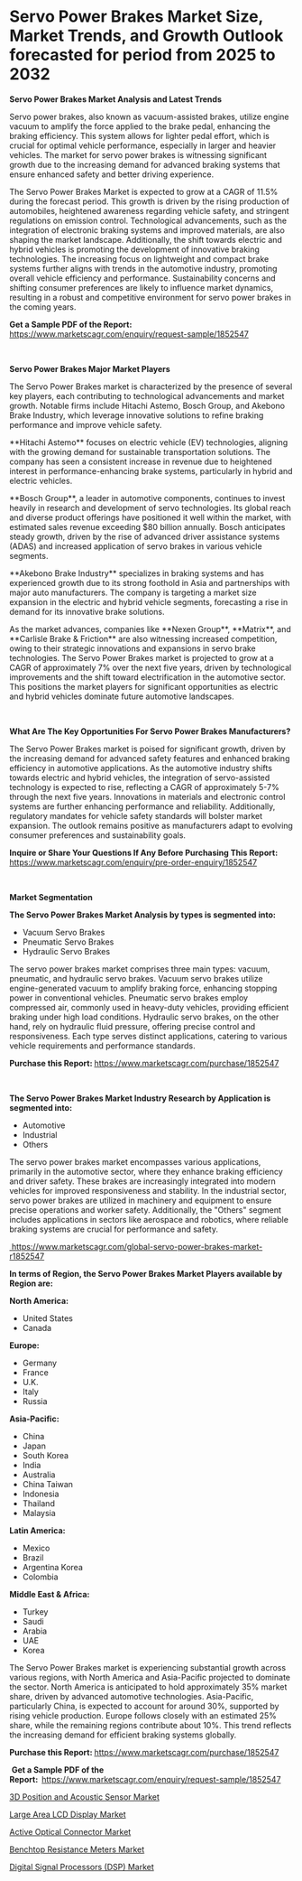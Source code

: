 <p><h1>Servo Power Brakes Market Size, Market Trends, and Growth Outlook forecasted for period from 2025 to 2032</h1></p><p><strong>Servo Power Brakes Market Analysis and Latest Trends</strong></p>
<p><p>Servo power brakes, also known as vacuum-assisted brakes, utilize engine vacuum to amplify the force applied to the brake pedal, enhancing the braking efficiency. This system allows for lighter pedal effort, which is crucial for optimal vehicle performance, especially in larger and heavier vehicles. The market for servo power brakes is witnessing significant growth due to the increasing demand for advanced braking systems that ensure enhanced safety and better driving experience.</p><p>The Servo Power Brakes Market is expected to grow at a CAGR of 11.5% during the forecast period. This growth is driven by the rising production of automobiles, heightened awareness regarding vehicle safety, and stringent regulations on emission control. Technological advancements, such as the integration of electronic braking systems and improved materials, are also shaping the market landscape. Additionally, the shift towards electric and hybrid vehicles is promoting the development of innovative braking technologies. The increasing focus on lightweight and compact brake systems further aligns with trends in the automotive industry, promoting overall vehicle efficiency and performance. Sustainability concerns and shifting consumer preferences are likely to influence market dynamics, resulting in a robust and competitive environment for servo power brakes in the coming years.</p></p>
<p><strong>Get a Sample PDF of the Report:&nbsp;</strong> <a href="https://www.marketscagr.com/enquiry/request-sample/1852547?utm_campaign=2106&utm_medium=2&utm_source=Github&utm_content=ia&utm_term=28022025&utm_id=servo-power-brakes">https://www.marketscagr.com/enquiry/request-sample/1852547</a></p>
<p>&nbsp;</p>
<p><strong>Servo Power Brakes Major Market Players</strong></p>
<p><p>The Servo Power Brakes market is characterized by the presence of several key players, each contributing to technological advancements and market growth. Notable firms include Hitachi Astemo, Bosch Group, and Akebono Brake Industry, which leverage innovative solutions to refine braking performance and improve vehicle safety.</p><p>**Hitachi Astemo** focuses on electric vehicle (EV) technologies, aligning with the growing demand for sustainable transportation solutions. The company has seen a consistent increase in revenue due to heightened interest in performance-enhancing brake systems, particularly in hybrid and electric vehicles. </p><p>**Bosch Group**, a leader in automotive components, continues to invest heavily in research and development of servo technologies. Its global reach and diverse product offerings have positioned it well within the market, with estimated sales revenue exceeding $80 billion annually. Bosch anticipates steady growth, driven by the rise of advanced driver assistance systems (ADAS) and increased application of servo brakes in various vehicle segments.</p><p>**Akebono Brake Industry** specializes in braking systems and has experienced growth due to its strong foothold in Asia and partnerships with major auto manufacturers. The company is targeting a market size expansion in the electric and hybrid vehicle segments, forecasting a rise in demand for its innovative brake solutions.</p><p>As the market advances, companies like **Nexen Group**, **Matrix**, and **Carlisle Brake & Friction** are also witnessing increased competition, owing to their strategic innovations and expansions in servo brake technologies. The Servo Power Brakes market is projected to grow at a CAGR of approximately 7% over the next five years, driven by technological improvements and the shift toward electrification in the automotive sector. This positions the market players for significant opportunities as electric and hybrid vehicles dominate future automotive landscapes.</p></p>
<p>&nbsp;</p>
<p><strong>What Are The Key Opportunities For Servo Power Brakes Manufacturers?</strong></p>
<p><p>The Servo Power Brakes market is poised for significant growth, driven by the increasing demand for advanced safety features and enhanced braking efficiency in automotive applications. As the automotive industry shifts towards electric and hybrid vehicles, the integration of servo-assisted technology is expected to rise, reflecting a CAGR of approximately 5-7% through the next five years. Innovations in materials and electronic control systems are further enhancing performance and reliability. Additionally, regulatory mandates for vehicle safety standards will bolster market expansion. The outlook remains positive as manufacturers adapt to evolving consumer preferences and sustainability goals.</p></p>
<p><strong>Inquire or Share Your Questions If Any Before Purchasing This Report:</strong> <a href="https://www.marketscagr.com/enquiry/pre-order-enquiry/1852547?utm_campaign=2106&utm_medium=2&utm_source=Github&utm_content=ia&utm_term=28022025&utm_id=servo-power-brakes">https://www.marketscagr.com/enquiry/pre-order-enquiry/1852547</a></p>
<p>&nbsp;</p>
<p><strong>Market Segmentation</strong></p>
<p><strong>The Servo Power Brakes Market Analysis by types is segmented into:</strong></p>
<p><ul><li>Vacuum Servo Brakes</li><li>Pneumatic Servo Brakes</li><li>Hydraulic Servo Brakes</li></ul></p>
<p><p>The servo power brakes market comprises three main types: vacuum, pneumatic, and hydraulic servo brakes. Vacuum servo brakes utilize engine-generated vacuum to amplify braking force, enhancing stopping power in conventional vehicles. Pneumatic servo brakes employ compressed air, commonly used in heavy-duty vehicles, providing efficient braking under high load conditions. Hydraulic servo brakes, on the other hand, rely on hydraulic fluid pressure, offering precise control and responsiveness. Each type serves distinct applications, catering to various vehicle requirements and performance standards.</p></p>
<p><strong>Purchase this Report:&nbsp;</strong><a href="https://www.marketscagr.com/purchase/1852547?utm_campaign=2106&utm_medium=2&utm_source=Github&utm_content=ia&utm_term=28022025&utm_id=servo-power-brakes">https://www.marketscagr.com/purchase/1852547</a></p>
<p>&nbsp;</p>
<p><strong>The Servo Power Brakes Market Industry Research by Application is segmented into:</strong></p>
<p><ul><li>Automotive</li><li>Industrial</li><li>Others</li></ul></p>
<p><p>The servo power brakes market encompasses various applications, primarily in the automotive sector, where they enhance braking efficiency and driver safety. These brakes are increasingly integrated into modern vehicles for improved responsiveness and stability. In the industrial sector, servo power brakes are utilized in machinery and equipment to ensure precise operations and worker safety. Additionally, the "Others" segment includes applications in sectors like aerospace and robotics, where reliable braking systems are crucial for performance and safety.</p></p>
<p><a href="https://www.marketscagr.com/global-servo-power-brakes-market-r1852547?utm_campaign=2106&utm_medium=2&utm_source=Github&utm_content=ia&utm_term=28022025&utm_id=servo-power-brakes">&nbsp;https://www.marketscagr.com/global-servo-power-brakes-market-r1852547</a></p>
<p><strong>In terms of Region, the Servo Power Brakes Market Players available by Region are:</strong></p>
<p>
    <p> <strong> North America: </strong>
        <ul>
            <li>United States</li>
            <li>Canada</li>
        </ul>
        </p> 
    <p> <strong> Europe: </strong>
        <ul>
            <li>Germany</li>
            <li>France</li>
            <li>U.K.</li>
            <li>Italy</li>
            <li>Russia</li>
        </ul>
        </p> 
    <p> <strong> Asia-Pacific: </strong>
        <ul>
            <li>China</li>
            <li>Japan</li>
            <li>South Korea</li>
            <li>India</li>
            <li>Australia</li>
            <li>China Taiwan</li>
            <li>Indonesia</li>
            <li>Thailand</li>
            <li>Malaysia</li>
        </ul>
        </p> 
    <p> <strong> Latin America: </strong>
        <ul>
            <li>Mexico</li>
            <li>Brazil</li>
            <li>Argentina Korea</li>
            <li>Colombia</li>
        </ul>
        </p> 
    <p> <strong> Middle East & Africa: </strong>
        <ul>
            <li>Turkey</li>
            <li>Saudi</li>
            <li>Arabia</li>
            <li>UAE</li>
            <li>Korea</li>
        </ul>
    </p>
    </p>
<p><p>The Servo Power Brakes market is experiencing substantial growth across various regions, with North America and Asia-Pacific projected to dominate the sector. North America is anticipated to hold approximately 35% market share, driven by advanced automotive technologies. Asia-Pacific, particularly China, is expected to account for around 30%, supported by rising vehicle production. Europe follows closely with an estimated 25% share, while the remaining regions contribute about 10%. This trend reflects the increasing demand for efficient braking systems globally.</p></p>
<p><strong>Purchase this Report: </strong><a href="https://www.marketscagr.com/purchase/1852547?utm_campaign=2106&utm_medium=2&utm_source=Github&utm_content=ia&utm_term=28022025&utm_id=servo-power-brakes">https://www.marketscagr.com/purchase/1852547</a></p>
<p>&nbsp;<strong>Get a Sample PDF of the Report:&nbsp;&nbsp;</strong><a href="https://www.marketscagr.com/enquiry/request-sample/1852547?utm_campaign=2106&utm_medium=2&utm_source=Github&utm_content=ia&utm_term=28022025&utm_id=servo-power-brakes">https://www.marketscagr.com/enquiry/request-sample/1852547</a></p>
<p><strong></strong></p>
<p><p><a href="https://github.com/yoshih12/Market-Research-Report-List-4/blob/main/3d-position-and-acoustic-sensor-market.md?utm_campaign=2106&utm_medium=2&utm_source=Github&utm_content=ia&utm_term=28022025&utm_id=servo-power-brakes">3D Position and Acoustic Sensor Market</a></p><p><a href="https://github.com/fabinbuddygc/Market-Research-Report-List-1/blob/main/large-area-lcd-display-market.md?utm_campaign=2106&utm_medium=2&utm_source=Github&utm_content=ia&utm_term=28022025&utm_id=servo-power-brakes">Large Area LCD Display Market</a></p><p><a href="https://github.com/ridchycarlas/Market-Research-Report-List-1/blob/main/active-optical-connector-market.md?utm_campaign=2106&utm_medium=2&utm_source=Github&utm_content=ia&utm_term=28022025&utm_id=servo-power-brakes">Active Optical Connector Market</a></p><p><a href="https://github.com/stohllaackdw/Market-Research-Report-List-1/blob/main/benchtop-resistance-meters-market.md?utm_campaign=2106&utm_medium=2&utm_source=Github&utm_content=ia&utm_term=28022025&utm_id=servo-power-brakes">Benchtop Resistance Meters Market</a></p><p><a href="https://github.com/ryanbell8967/Market-Research-Report-List-1/blob/main/digital-signal-processors-dsp-market.md?utm_campaign=2106&utm_medium=2&utm_source=Github&utm_content=ia&utm_term=28022025&utm_id=servo-power-brakes">Digital Signal Processors (DSP) Market</a></p></p>
